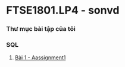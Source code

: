 # FTSE1801.LP4 - sonvd
### Thư mục bài tập của tôi

### SQL
1. [Bài 1 - Aassignment1](https://github.com/FASTTRACKSE/FTSE1801.LP2/tree/master/sonvd/HTML/HTML1/Assignment1/assignment1)
